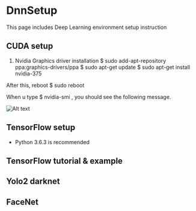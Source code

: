 # DnnSetup
This page includes Deep Learning environment setup instruction


## CUDA setup 
1. Nvidia Graphics driver installation
  $ sudo add-apt-repository ppa:graphics-drivers/ppa
  $ sudo apt-get update
  $ sudo apt-get install nvidia-375

  After this, reboot 
  $ sudo reboot
  
  When u type  $ nvidia-smi   , you should see the following message. 
  
![Alt text](relative/path/to/img.jpg?raw=true "Title")

## TensorFlow setup 
- Python 3.6.3 is recommended 

## TensorFlow tutorial & example 

## Yolo2 darknet

## FaceNet


